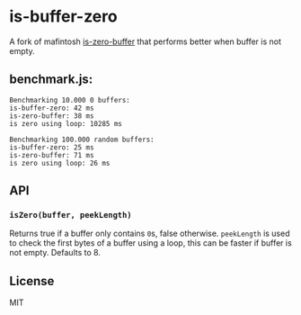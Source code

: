 # is-buffer-zero

A fork of mafintosh [is-zero-buffer] that performs better when buffer
is not empty.

## benchmark.js:

```
Benchmarking 10.000 0 buffers:
is-buffer-zero: 42 ms
is-zero-buffer: 38 ms
is zero using loop: 10285 ms

Benchmarking 100.000 random buffers:
is-buffer-zero: 25 ms
is-zero-buffer: 71 ms
is zero using loop: 26 ms
```

## API

### `isZero(buffer, peekLength)`

Returns true if a buffer only contains `0`s, false
otherwise. `peekLength` is used to check the first bytes of a buffer
using a loop, this can be faster if buffer is not empty. Defaults to
8.

## License

MIT

[is-zero-buffer]: https://github.com/mafintosh/is-zero-buffer
